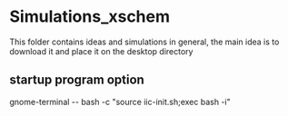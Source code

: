 # Simulations_xschem

This folder contains ideas and simulations in general, the main idea is to download it and place it on the desktop directory

## startup program option
gnome-terminal -- bash -c "source iic-init.sh;exec bash -i"
